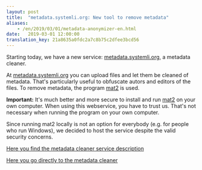 ```yaml
---
layout: post
title:  "metadata.systemli.org: New tool to remove metadata"
aliases:
    - /en/2019/03/01/metadata-anonymizer-en.html
date:   2019-03-01 12:00:00
translation_key: 21a8635a0fdc2a7c8b75c2dfee3bcd56
---
```


Starting today, we have a new service: <a target="_blank" href="https://metadata.systemli.org/">metadata.systemli.org</a>, a metadata cleaner.

At <a target="_blank" href="https://metadata.systemli.org/">metadata.systemli.org</a> you can upload files and let them be cleaned of metadata. That's particularly useful to obfuscate autors and editors of the files. To remove metadata, the program <a href target="_blank" href="https://0xacab.org/jvoisin/mat2">mat2</a> is used.

<!--more-->

<strong>Important:</strong> It's much better and more secure to install and run <a href target="_blank" href="https://0xacab.org/jvoisin/mat2">mat2</a> on your own computer. When using this webservice, you have to trust us. That's not necessary when running the program on your own computer.

Since running mat2 locally is not an option for everybody (e.g. for people who run Windows), we decided to host the service despite the valid security concerns.

<a href="/en/service/metadata.html">Here you find the metadata cleaner service description</a>

<a target="_blank" href="https://metadata.systemli.org">Here you go directly to the metadata cleaner</a>

